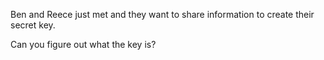 Ben and Reece just met and they want to share information to create their secret key.

Can you figure out what the key is?